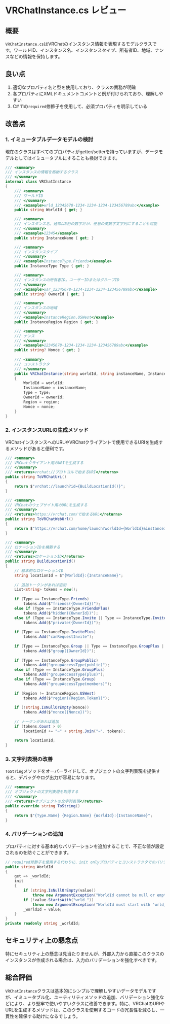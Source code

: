 # VRChatInstance.cs レビュー

## 概要

`VRChatInstance.cs`はVRChatのインスタンス情報を表現するモデルクラスです。ワールドID、インスタンス名、インスタンスタイプ、所有者ID、地域、ナンスなどの情報を保持します。

## 良い点

1. 適切なプロパティ名と型を使用しており、クラスの責務が明確
2. 各プロパティにXMLドキュメントコメントと例が付けられており、理解しやすい
3. C# 11の`required`修飾子を使用して、必須プロパティを明示している

## 改善点

### 1. イミュータブルデータモデルの検討

現在のクラスはすべてのプロパティがgetter/setterを持っていますが、データモデルとしてはイミュータブルにすることも検討できます。

```csharp
/// <summary>
/// インスタンスの情報を格納するクラス
/// </summary>
internal class VRChatInstance
{
    /// <summary>
    /// ワールドID
    /// </summary>
    /// <example>wrld_12345678-1234-1234-1234-123456789abc</example>
    public string WorldId { get; }

    /// <summary>
    /// インスタンス名。通常は5桁の数字だが、任意の英数字文字列にすることも可能
    /// </summary>
    /// <example>12345</example>
    public string InstanceName { get; }

    /// <summary>
    /// インスタンスタイプ
    /// </summary>
    /// <example>InstanceType.Friends</example>
    public InstanceType Type { get; }

    /// <summary>
    /// インスタンスの所有者ID。ユーザーIDまたはグループID
    /// </summary>
    /// <example>usr_12345678-1234-1234-1234-123456789abc</example>
    public string? OwnerId { get; }

    /// <summary>
    /// インスタンスの地域
    /// </summary>
    /// <example>InstanceRegion.USWest</example>
    public InstanceRegion Region { get; }

    /// <summary>
    /// ナンス
    /// </summary>
    /// <example>12345678-1234-1234-1234-123456789abc</example>
    public string? Nonce { get; }
    
    /// <summary>
    /// コンストラクタ
    /// </summary>
    public VRChatInstance(string worldId, string instanceName, InstanceType type, string? ownerId, InstanceRegion region, string? nonce)
    {
        WorldId = worldId;
        InstanceName = instanceName;
        Type = type;
        OwnerId = ownerId;
        Region = region;
        Nonce = nonce;
    }
}
```

### 2. インスタンスURLの生成メソッド

VRChatインスタンスへのURLやVRChatクライアントで使用できるURIを生成するメソッドがあると便利です。

```csharp
/// <summary>
/// VRChatクライアント用のURIを生成する
/// </summary>
/// <returns>vrchat://プロトコルで始まるURI</returns>
public string ToVRChatUri()
{
    return $"vrchat://launch?id={BuildLocationId()}";
}

/// <summary>
/// VRChatのウェブサイト用のURLを生成する
/// </summary>
/// <returns>https://vrchat.com/で始まるURL</returns>
public string ToVRChatWebUrl()
{
    return $"https://vrchat.com/home/launch?worldId={WorldId}&instanceId={InstanceName}";
}

/// <summary>
/// ロケーションIDを構築する
/// </summary>
/// <returns>ロケーションID</returns>
public string BuildLocationId()
{
    // 基本的なロケーションID
    string locationId = $"{WorldId}:{InstanceName}";
    
    // 追加トークンがあれば追加
    List<string> tokens = new();
    
    if (Type == InstanceType.Friends)
        tokens.Add($"friends({OwnerId})");
    else if (Type == InstanceType.FriendsPlus)
        tokens.Add($"hidden({OwnerId})");
    else if (Type == InstanceType.Invite || Type == InstanceType.InvitePlus)
        tokens.Add($"private({OwnerId})");
    
    if (Type == InstanceType.InvitePlus)
        tokens.Add("canRequestInvite");
    
    if (Type == InstanceType.Group || Type == InstanceType.GroupPlus || Type == InstanceType.GroupPublic)
        tokens.Add($"group({OwnerId})");
    
    if (Type == InstanceType.GroupPublic)
        tokens.Add("groupAccessType(public)");
    else if (Type == InstanceType.GroupPlus)
        tokens.Add("groupAccessType(plus)");
    else if (Type == InstanceType.Group)
        tokens.Add("groupAccessType(members)");
    
    if (Region != InstanceRegion.USWest)
        tokens.Add($"region({Region.Token})");
    
    if (!string.IsNullOrEmpty(Nonce))
        tokens.Add($"nonce({Nonce})");
    
    // トークンがあれば追加
    if (tokens.Count > 0)
        locationId += "~" + string.Join("~", tokens);
    
    return locationId;
}
```

### 3. 文字列表現の改善

`ToString`メソッドをオーバーライドして、オブジェクトの文字列表現を提供すると、デバッグやログ出力が容易になります。

```csharp
/// <summary>
/// オブジェクトの文字列表現を取得する
/// </summary>
/// <returns>オブジェクトの文字列表現</returns>
public override string ToString()
{
    return $"{Type.Name} {Region.Name} {WorldId}:{InstanceName}";
}
```

### 4. バリデーションの追加

プロパティに対する基本的なバリデーションを追加することで、不正な値が設定されるのを防ぐことができます。

```csharp
// required修飾子を使用する代わりに、init onlyプロパティとコンストラクタでのバリデーションを検討
public string WorldId 
{
    get => _worldId;
    init
    {
        if (string.IsNullOrEmpty(value))
            throw new ArgumentException("WorldId cannot be null or empty", nameof(value));
        if (!value.StartsWith("wrld_"))
            throw new ArgumentException("WorldId must start with 'wrld_'", nameof(value));
        _worldId = value;
    }
}
private readonly string _worldId;
```

## セキュリティ上の懸念点

特にセキュリティ上の懸念は見当たりませんが、外部入力から直接このクラスのインスタンスが作成される場合は、入力のバリデーションを強化すべきです。

## 総合評価

`VRChatInstance`クラスは基本的にシンプルで理解しやすいデータモデルですが、イミュータブル化、ユーティリティメソッドの追加、バリデーション強化などにより、より堅牢で使いやすいクラスに改善できます。特に、VRChatのURIやURLを生成するメソッドは、このクラスを使用するコードの冗長性を減らし、一貫性を確保する助けになるでしょう。
